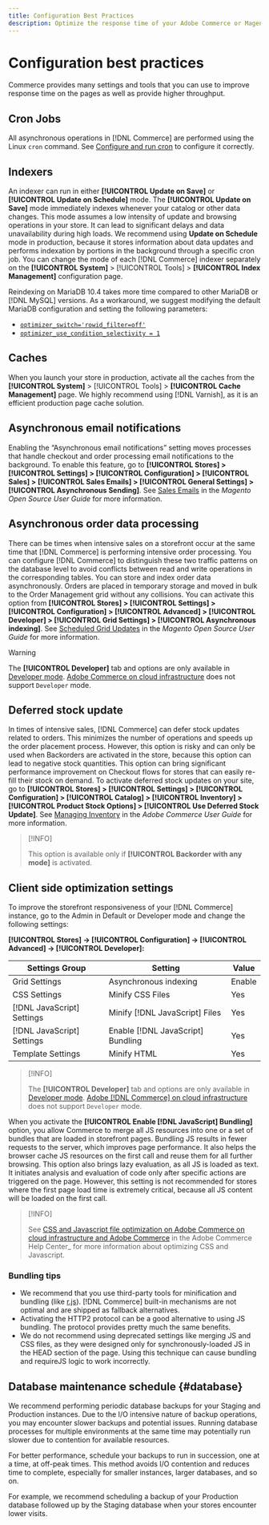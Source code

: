 ```yaml
---
title: Configuration Best Practices
description: Optimize the response time of your Adobe Commerce or Magento Open Source deployment using these best practices.
---
```


# Configuration best practices

Commerce provides many settings and tools that you can use to improve response time on the pages as well as provide higher throughput.

## Cron Jobs

All asynchronous operations in [!DNL Commerce] are performed using the Linux `cron` command. See [Configure and run cron](https://devdocs.magento.com/guides/v2.4/config-guide/cli/config-cli-subcommands-cron.html) to configure it correctly.

## Indexers

An indexer can run in either **[!UICONTROL Update on Save]** or **[!UICONTROL Update on Schedule]** mode. The **[!UICONTROL Update on Save]** mode immediately indexes whenever your catalog or other data changes. This mode assumes a low intensity of update and browsing operations in your store. It can lead to significant delays and data unavailability during high loads. We recommend using **Update on Schedule** mode in production, because it stores information about data updates and performs indexation by portions in the background through a specific cron job. You can change the mode of each [!DNL Commerce] indexer separately on the  **[!UICONTROL System]** > [!UICONTROL Tools] > **[!UICONTROL Index Management]** configuration page.

Reindexing on MariaDB 10.4 takes more time compared to other MariaDB or [!DNL MySQL] versions. As a workaround, we suggest modifying the default MariaDB configuration and setting the following parameters:

*  [`optimizer_switch='rowid_filter=off'`](https://mariadb.com/kb/en/optimizer-switch/)
*  [`optimizer_use_condition_selectivity = 1`](https://mariadb.com/products/skysql/docs/reference/es/system-variables/optimizer_use_condition_selectivity/)

## Caches

When you launch your store in production, activate all the caches from the **[!UICONTROL System]** > [!UICONTROL Tools] > **[!UICONTROL Cache Management]** page. We highly recommend using [!DNL Varnish], as it is an efficient production page cache solution.

## Asynchronous email notifications

Enabling the “Asynchronous email notifications” setting moves processes that handle checkout and order processing email notifications to the background. To enable this feature, go to **[!UICONTROL Stores] > [!UICONTROL Settings] > [!UICONTROL Configuration] > [!UICONTROL Sales] > [!UICONTROL Sales Emails] > [!UICONTROL General Settings] > [!UICONTROL Asynchronous Sending]**. See [Sales Emails](https://docs.magento.com/user-guide/configuration/sales/sales-emails.html) in the _Magento Open Source User Guide_ for more information.

## Asynchronous order data processing

There can be times when intensive sales on a storefront occur at the same time that [!DNL Commerce] is performing intensive order processing. You can configure [!DNL Commerce] to distinguish these two traffic patterns on the database level to avoid conflicts between read and write operations in the corresponding tables. You can store and index order data asynchronously. Orders are placed in temporary storage and moved in bulk to the Order Management grid without any collisions. You can activate this option from **[!UICONTROL Stores] > [!UICONTROL Settings] > [!UICONTROL Configuration] > [!UICONTROL Advanced] > [!UICONTROL Developer] > [!UICONTROL Grid Settings] > [!UICONTROL Asynchronous indexing]**. See [Scheduled Grid Updates](https://docs.magento.com/user-guide/sales/order-grid-updates-schedule.html) in the _Magento Open Source User Guide_ for more information.

>[!WARNING]
>
>The **[!UICONTROL Developer]** tab and options are only available in [Developer mode](https://devdocs.magento.com/guides/v2.4/config-guide/cli/config-cli-subcommands-mode.html). [Adobe Commerce on cloud infrastructure](https://devdocs.magento.com/cloud/requirements/cloud-requirements.html#cloud-req-test) does not support `Developer` mode.

## Deferred stock update

In times of intensive sales, [!DNL Commerce] can defer stock updates related to orders. This minimizes the number of operations and speeds up the order placement process. However, this option is risky and can only be used when Backorders are activated in the store, because this option can lead to negative stock quantities. This option can bring significant performance improvement on Checkout flows for stores that can easily re-fill their stock on demand. To activate deferred stock updates on your site, go to **[!UICONTROL Stores] > [!UICONTROL Settings] > [!UICONTROL Configuration] > [!UICONTROL Catalog] > [!UICONTROL Inventory] > [!UICONTROL Product Stock Options] > [!UICONTROL Use Deferred Stock Update]**. See [Managing Inventory](https://docs.magento.com/user-guide/catalog/inventory.html) in the _Adobe Commerce User Guide_ for more information.

>[!INFO]
>
>This option is available only if **[!UICONTROL Backorder with any mode]** is activated.

## Client side optimization settings

To improve the storefront responsiveness of your [!DNL Commerce] instance, go to the Admin in Default or Developer mode and change the following settings:

**[!UICONTROL Stores] -> [!UICONTROL Configuration] -> [!UICONTROL Advanced] -> [!UICONTROL Developer]:**

| Settings Group      | Setting                    | Value  |
| ------------------- | -------------------------- | ------ |
| Grid Settings       | Asynchronous indexing      | Enable |
| CSS Settings        | Minify CSS Files           | Yes    |
| [!DNL JavaScript] Settings | Minify [!DNL JavaScript] Files    | Yes    |
| [!DNL JavaScript] Settings | Enable [!DNL JavaScript] Bundling | Yes    |
| Template Settings   | Minify HTML                | Yes    |

>[!INFO]
>
>The **[!UICONTROL Developer]** tab and options are only available in [Developer mode](https://devdocs.magento.com/guides/v2.4/config-guide/cli/config-cli-subcommands-mode.html). [Adobe [!DNL Commerce] on cloud infrastructure](https://devdocs.magento.com/cloud/requirements/cloud-requirements.html#cloud-req-test) does not support `Developer` mode.

When you activate the **[!UICONTROL Enable [!DNL JavaScript] Bundling]** option, you allow Commerce to merge all JS resources into one or a set of bundles that are loaded in storefront pages. Bundling JS results in fewer requests to the server, which improves page performance. It also helps the browser cache JS resources on the first call and reuse them for all further browsing. This option also brings lazy evaluation, as all JS is loaded as text. It initiates analysis and evaluation of code only after specific actions are triggered on the page. However, this setting is not recommended for stores where the first page load time is extremely critical, because all JS content will be loaded on the first call.

>[!INFO]
>
>See [CSS and Javascript file optimization on Adobe Commerce on cloud infrastructure and Adobe Commerce](https://support.magento.com/hc/en-us/articles/360044482152) in the Adobe Commerce Help Center_ for more information about optimizing CSS and Javascript.

### Bundling tips

*  We recommend that you use third-party tools for minification and bundling (like [r.js](https://requirejs.org/)). [!DNL Commerce] built-in mechanisms are not optimal and are shipped as fallback alternatives.
*  Activating the HTTP2 protocol can be a good alternative to using JS bundling. The protocol provides pretty much the same benefits.
*  We do not recommend using deprecated settings like merging JS and CSS files, as they were designed only for synchronously-loaded JS in the HEAD section of the page. Using this technique can cause bundling and requireJS logic to work incorrectly.

## Database maintenance schedule {#database}

We recommend performing periodic database backups for your Staging and Production instances. Due to the I/O intensive nature of backup operations, you may encounter slower backups and potential issues. Running database processes for multiple environments at the same time may potentially run slower due to contention for available resources.

For better performance, schedule your backups to run in succession, one at a time, at off-peak times. This method avoids I/O contention and reduces time to complete, especially for smaller instances, larger databases, and so on.

For example, we recommend scheduling a backup of your Production database followed up by the Staging database when your stores encounter lower visits.

